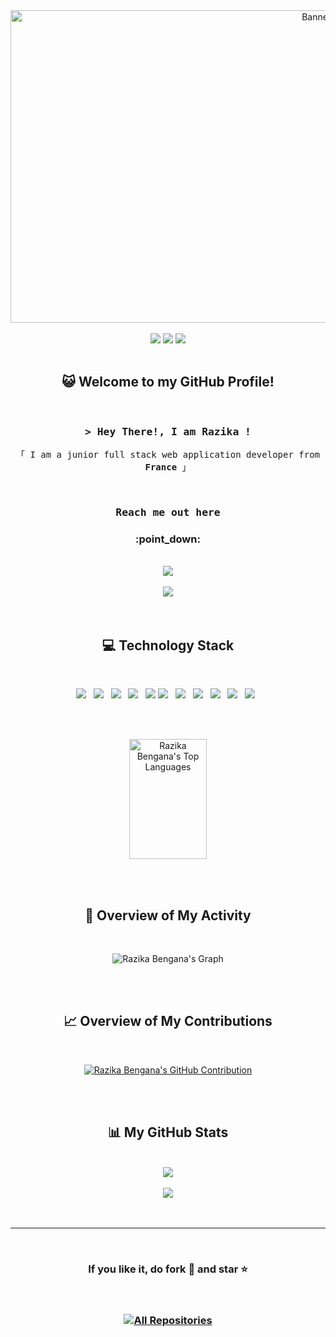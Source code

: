 <div align="center">

<img src="README-banner/banner.gif" alt="Banner Image" width="200%" height="500">

<br>
<br>

<img src="https://badges.pufler.dev/visits/RazikaBengana/RazikaBengana"/>
<img src="https://badges.pufler.dev/repos/RazikaBengana"/>
<img src="https://badges.pufler.dev/commits/yearly/RazikaBengana"/>

</div>

<br>

<!-- ------------------------------------------------------------------------------------------------- -->

<div align="center">

## :smiley_cat: Welcome to my GitHub Profile!

<br>

### <samp>&gt; Hey There!, I am Razika ! </samp>

<samp>「 I am a junior full stack web application developer from <b>France</b> 」</samp>

<br>

### <samp> Reach me out here </samp>

<h3>:point_down:</h3>

<br>

<a href="https://fr.linkedin.com/in/razika-bengana">
    <img src="https://img.shields.io/badge/razikabengana-blue?style=flat-square&logo=Linkedin&logoColor=white"/>
</a> <br> <br>

<a href="https://medium.com/@razika28">
    <img src="https://img.shields.io/badge/Medium-brown?style=flat-square&logo=Medium&logoColor=white"/>
</a>

</div>

<br>
<br>

<!-- ------------------------------------------------------------------------------------------------- -->

<div align="center">

## :computer: Technology Stack

<br>

<img src="https://img.shields.io/badge/HTML5-E34F26?style=for-the-badge&labelColor=black&logo=html5&logoColor=E34F26"/> &nbsp;
<img src="https://img.shields.io/badge/CSS3-2965F1?style=for-the-badge&labelColor=black&logo=css3&logoColor=2965F1"/> &nbsp;
<img src="https://img.shields.io/badge/C-394EBB?style=for-the-badge&labelColor=black&logo=c&logoColor=394EBB"/> &nbsp;
<img src="https://img.shields.io/badge/Python-289CB6?style=for-the-badge&labelColor=black&logo=python&logoColor=289CB6"/> &nbsp;
<img src="https://img.shields.io/badge/JavaScript-FFC733?style=for-the-badge&labelColor=black&logo=javascript&logoColor=FFC733"/>
<img src="https://img.shields.io/badge/Ruby-CC342D?style=for-the-badge&labelColor=black&logo=ruby&logoColor=CC342D"/> &nbsp;
<img src="https://img.shields.io/badge/Solidity-686F73?style=for-the-badge&labelColor=black&logo=solidity&logoColor=686F73"/> &nbsp;
<img src="https://img.shields.io/badge/Go-00ADD8?style=for-the-badge&labelColor=black&logo=go&logoColor=00ADD8"/> &nbsp;
<img src="https://img.shields.io/badge/TypeScript-005A9C?style=for-the-badge&labelColor=black&logo=typescript&logoColor=005A9C"/> &nbsp;
<img src="https://img.shields.io/badge/Shell_Script-4EAA25?style=for-the-badge&labelColor=black&logo=gnubash&logoColor=4EAA25"/> &nbsp;
<img src="https://img.shields.io/badge/SQL-2894E3?style=for-the-badge&labelColor=black&logo=databricks&logoColor=2894E3"/> &nbsp;

<br>
<br>

<a href="https://github.com/RazikaBengana"><img alt="Razika Bengana's Top Languages" src="https://denvercoder1-github-readme-stats.vercel.app/api/top-langs/?username=RazikaBengana&langs_count=8&layout=compact&theme=react&border_color=7F3FBF&bg_color=0D1117&title_color=F85D7F&icon_color=F8D866" height="192px" width="49.5%"/></a>

</div>

<br>
<br>

<!-- ------------------------------------------------------------------------------------------------- -->

<div align="center">

## :rocket: Overview of My Activity

<br>

![Razika Bengana's Graph](https://github-readme-activity-graph.vercel.app/graph?username=RazikaBengana&custom_title=Razika%20Bengana's%20GitHub%20Activity%20Graph&bg_color=0D1117&color=7F3FBF&line=7F3FBF&point=7F3FBF&area_color=FFFFFF&title_color=FFFFFF&area=true)

</div>

<br>
<br>

<!-- ------------------------------------------------------------------------------------------------- -->

<div align="center">

## :chart_with_upwards_trend: Overview of My Contributions

<br>

<a href="https://github.com/RazikaBengana"><img src="https://github-profile-summary-cards.vercel.app/api/cards/profile-details?username=RazikaBengana&theme=radical" alt="Razika Bengana's GitHub Contribution"/></a>

</div>

<br>
<br>

<!-- ------------------------------------------------------------------------------------------------- -->

<div align="center">

## :bar_chart: My GitHub Stats

<br>

<img src="https://github-readme-stats.vercel.app/api?username=RazikaBengana&show_icons=true&theme=radical&line_height=27">
<br>
<br>
<img src="https://github-readme-streak-stats.herokuapp.com/?user=RazikaBengana&show_icons=true&locale=en&layout=compact&theme=radical&line_height=0"/>

</div>

<br>
<br>

<hr>

<!-- ------------------------------------------------------------------------------------------------- -->

<div align="center">

<br>

### If you like it, do fork 🍴 and star ⭐

<br>

### <a href="https://github.com/RazikaBengana?tab=repositories" target="_blank"><img alt="All Repositories" title="All Repositories" src="https://img.shields.io/badge/-All%20Repos-2962FF?style=for-the-badge&logo=koding&logoColor=white"/></a>

</div>